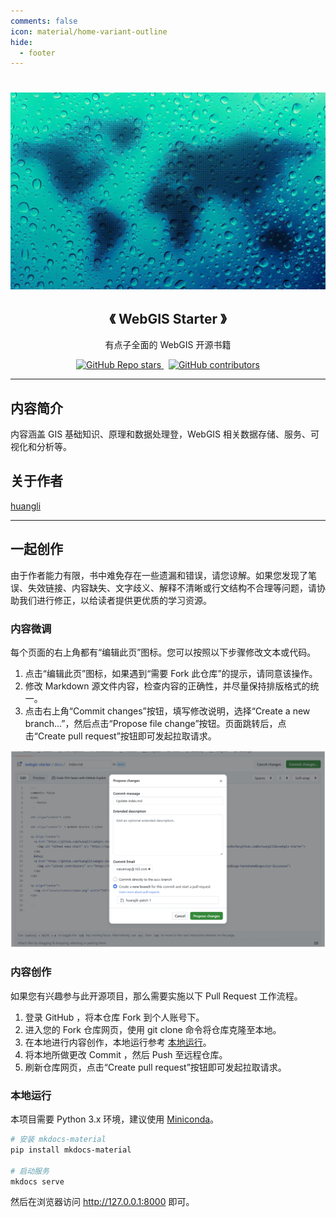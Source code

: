 ```yaml
---
comments: false
icon: material/home-variant-outline
hide:
  - footer
---
```


<h1 align="center"> </h1>

<p align="center">
  <img src="assets/covers/hero.png" width="520">
</p>

<h2 align="center">《 WebGIS Starter 》</h2>

<p align="center">有点子全面的 WebGIS 开源书籍</p>

<p align="center">
  <a href="https://github.com/huanglii/webgis-starter">
    <img alt="GitHub Repo stars" src="https://img.shields.io/github/stars/huanglii/webgis-starter?style=social&link=https%3A%2F%2Fgithub.com%2Fhuanglii%2Fwebgis-starter">
  </a>
  &nbsp;
  <a href="https://github.com/huanglii/webgis-starter">
    <img alt="GitHub contributors" src="https://img.shields.io/github/contributors-anon/huanglii/webgis-starter?style=social&logo=handshake&logoColor=%23101010">
  </a>
</p>

---

## 内容简介

内容涵盖 GIS 基础知识、原理和数据处理登，WebGIS 相关数据存储、服务、可视化和分析等。

## 关于作者

[huangli](https://github.com/huanglii)

---

## 一起创作

由于作者能力有限，书中难免存在一些遗漏和错误，请您谅解。如果您发现了笔误、失效链接、内容缺失、文字歧义、解释不清晰或行文结构不合理等问题，请协助我们进行修正，以给读者提供更优质的学习资源。

### 内容微调

每个页面的右上角都有“编辑此页”图标。您可以按照以下步骤修改文本或代码。

1. 点击“编辑此页”图标，如果遇到“需要 Fork 此仓库”的提示，请同意该操作。
2. 修改 Markdown 源文件内容，检查内容的正确性，并尽量保持排版格式的统一。
3. 点击右上角“Commit changes”按钮，填写修改说明，选择“Create a new branch...”，然后点击“Propose file change”按钮。页面跳转后，点击“Create pull request”按钮即可发起拉取请求。

![](./index.assets/commit_changes.png)

### 内容创作

如果您有兴趣参与此开源项目，那么需要实施以下 Pull Request 工作流程。

1. 登录 GitHub ，将本仓库 Fork 到个人账号下。
2. 进入您的 Fork 仓库网页，使用 git clone 命令将仓库克隆至本地。
3. 在本地进行内容创作，本地运行参考 [本地运行](#_5)。
4. 将本地所做更改 Commit ，然后 Push 至远程仓库。
5. 刷新仓库网页，点击“Create pull request”按钮即可发起拉取请求。

### 本地运行

本项目需要 Python 3.x 环境，建议使用 [Miniconda](https://docs.conda.io/projects/miniconda/en/latest/#)。

```sh
# 安装 mkdocs-material
pip install mkdocs-material

# 启动服务
mkdocs serve
```

然后在浏览器访问 http://127.0.0.1:8000 即可。
